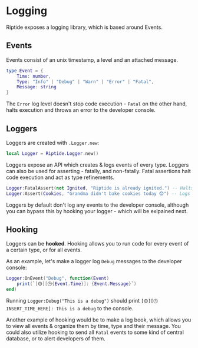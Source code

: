 # Logging
Riptide exposes a logging library, which is based around Events.

## Events
Events consist of an unix timestamp, a level and an attached message.
```lua
type Event = {
    Time: number,
    Type: "Info" | "Debug" | "Warn" | "Error" | "Fatal",
    Message: string
}
```
The `Error` log level doesn't stop code execution - `Fatal` on the other hand, halts execution and throws an error to the developer console.

## Loggers
Loggers are created with `.Logger.new`:
```lua
local Logger = Riptide.Logger.new()
```

Loggers expose an API which creates & logs events of every type.
Loggers can also be used for asserting - fatally, and non-fatally. Fatal assertions halt code execution and act as type refinements.
```lua
Logger:FatalAssert(not Ignited, "Riptide is already ignited.") -- Halts execution & works as a type refinement
Logger:Assert(Cookies, "Grandma didn't bake cookies today 😟") -- Logs an `Error` event, but continues on with execution
```

Loggers by default don't log any events to the developer console, although you can bypass this by hooking your logger - which will be exlpained next.

## Hooking
Loggers can be **hooked**. Hooking allows you to run code for every event of a certain type, or for all events.

As an example, let's make a logger log `Debug` messages to the developer console:
```lua
Logger:OnEvent("Debug", function(Event)
    print(`[🟡][🕒{Event.Time}]: {Event.Message}`)
end)
```
Running `Logger:Debug("This is a debug")` should print `[🟡][🕒INSERT_TIME_HERE]: This is a debug` to the console.

Another example of hooking would be to make a log book, which allows you to view all events & organize them by time, type and their message.
You could also utilize hooking to send all `Fatal` events to some kind of central database, or to alert developers of them.